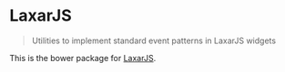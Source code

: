 # LaxarJS

> Utilities to implement standard event patterns in LaxarJS widgets

This is the bower package for [LaxarJS](https://github.com/LaxarJS/laxar-patterns).

